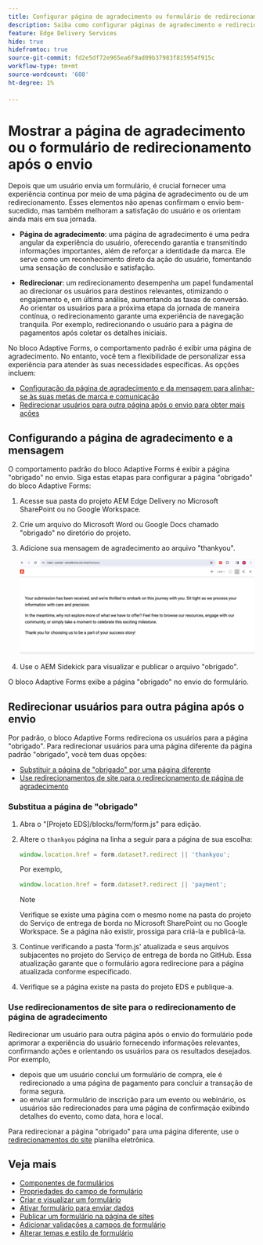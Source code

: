 ```yaml
---
title: Configurar página de agradecimento ou formulário de redirecionamento após o envio
description: Saiba como configurar páginas de agradecimento e redirecionamento para o Bloqueio do Forms para otimizar a experiência do usuário e simplificar as jornadas do usuário.
feature: Edge Delivery Services
hide: true
hidefromtoc: true
source-git-commit: fd2e5df72e965ea6f9ad09b37983f815954f915c
workflow-type: tm+mt
source-wordcount: '608'
ht-degree: 1%

---
```



# Mostrar a página de agradecimento ou o formulário de redirecionamento após o envio

Depois que um usuário envia um formulário, é crucial fornecer uma experiência contínua por meio de uma página de agradecimento ou de um redirecionamento. Esses elementos não apenas confirmam o envio bem-sucedido, mas também melhoram a satisfação do usuário e os orientam ainda mais em sua jornada.

* **Página de agradecimento**: uma página de agradecimento é uma pedra angular da experiência do usuário, oferecendo garantia e transmitindo informações importantes, além de reforçar a identidade da marca. Ele serve como um reconhecimento direto da ação do usuário, fomentando uma sensação de conclusão e satisfação.

* **Redirecionar**: um redirecionamento desempenha um papel fundamental ao direcionar os usuários para destinos relevantes, otimizando o engajamento e, em última análise, aumentando as taxas de conversão. Ao orientar os usuários para a próxima etapa da jornada de maneira contínua, o redirecionamento garante uma experiência de navegação tranquila. Por exemplo, redirecionando o usuário para a página de pagamentos após coletar os detalhes iniciais.

No bloco Adaptive Forms, o comportamento padrão é exibir uma página de agradecimento. No entanto, você tem a flexibilidade de personalizar essa experiência para atender às suas necessidades específicas. As opções incluem:

* [Configuração da página de agradecimento e da mensagem para alinhar-se às suas metas de marca e comunicação](#configuring-the-thank-you-page-and-message)
* [Redirecionar usuários para outra página após o envio para obter mais ações](#redirect-users-to-another-page-post-submission)

## Configurando a página de agradecimento e a mensagem

O comportamento padrão do bloco Adaptive Forms é exibir a página &quot;obrigado&quot; no envio. Siga estas etapas para configurar a página &quot;obrigado&quot; do bloco Adaptive Forms:

1. Acesse sua pasta do projeto AEM Edge Delivery no Microsoft SharePoint ou no Google Workspace.
1. Crie um arquivo do Microsoft Word ou Google Docs chamado &quot;obrigado&quot; no diretório do projeto.
1. Adicione sua mensagem de agradecimento ao arquivo &quot;thankyou&quot;. </br>

   ![Exemplo de página de agradecimento](/help/edge/assets/sample-thankyou-page.png)

1. Use o AEM Sidekick para visualizar e publicar o arquivo &quot;obrigado&quot;.

O bloco Adaptive Forms exibe a página &quot;obrigado&quot; no envio do formulário.

## Redirecionar usuários para outra página após o envio

Por padrão, o bloco Adaptive Forms redireciona os usuários para a página &quot;obrigado&quot;. Para redirecionar usuários para uma página diferente da página padrão &quot;obrigado&quot;, você tem duas opções:

* [Substituir a página de &quot;obrigado&quot; por uma página diferente](#replace-the-existing-thankyou-page)
* [Use redirecionamentos de site para o redirecionamento de página de agradecimento](#use-website-redirects-for-thankyou-page-redirection)

### Substitua a página de &quot;obrigado&quot;

1. Abra o &quot;[Projeto EDS]/blocks/form/form.js&quot; para edição.
1. Altere o `thankyou` página na linha a seguir para a página de sua escolha:

   ```JavaScript
   window.location.href = form.dataset?.redirect || 'thankyou';
   ```

   Por exemplo,

   ```JavaScript
   window.location.href = form.dataset?.redirect || 'payment';
   ```

   >[!NOTE]
   >
   > Verifique se existe uma página com o mesmo nome na pasta do projeto do Serviço de entrega de borda no Microsoft SharePoint ou no Google Workspace. Se a página não existir, prossiga para criá-la e publicá-la.

1. Continue verificando a pasta &#39;form.js&#39; atualizada e seus arquivos subjacentes no projeto do Serviço de entrega de borda no GitHub. Essa atualização garante que o formulário agora redirecione para a página atualizada conforme especificado.

1. Verifique se a página existe na pasta do projeto EDS e publique-a.


### Use redirecionamentos de site para o redirecionamento de página de agradecimento

Redirecionar um usuário para outra página após o envio do formulário pode aprimorar a experiência do usuário fornecendo informações relevantes, confirmando ações e orientando os usuários para os resultados desejados. Por exemplo,

* depois que um usuário conclui um formulário de compra, ele é redirecionado a uma página de pagamento para concluir a transação de forma segura.
* ao enviar um formulário de inscrição para um evento ou webinário, os usuários são redirecionados para uma página de confirmação exibindo detalhes do evento, como data, hora e local.

Para redirecionar a página &quot;obrigado&quot; para uma página diferente, use o [redirecionamentos do site](https://www.aem.live/docs/redirects) planilha eletrônica.


## Veja mais

* [Componentes de formulários](/help/edge/docs/forms/form-components.md)
* [Propriedades do campo de formulário](/help/edge/docs/forms/eds-form-field-properties)
* [Criar e visualizar um formulário](/help/edge/docs/forms/create-forms.md)
* [Ativar formulário para enviar dados](/help/edge/docs/forms/submit-forms.md)
* [Publicar um formulário na página de sites](/help/edge/docs/forms/publish-forms.md)
* [Adicionar validações a campos de formulário](/help/edge/docs/forms/validate-forms.md)
* [Alterar temas e estilo de formulário](/help/edge/docs/forms/style-theme-forms.md)
